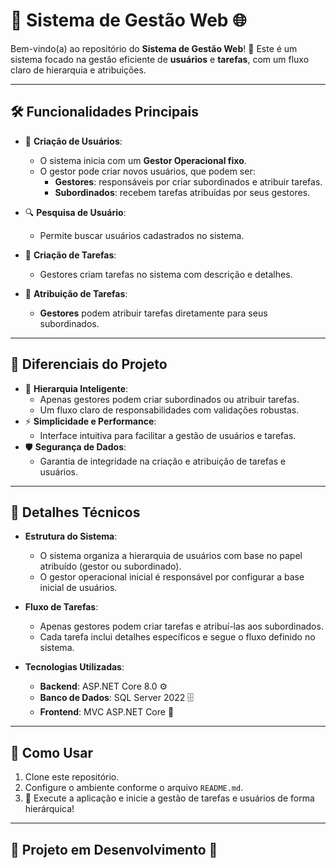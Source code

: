 # 🌟 **Sistema de Gestão Web** 🌐  
Bem-vindo(a) ao repositório do **Sistema de Gestão Web**! 🚀 Este é um sistema focado na gestão eficiente de **usuários** e **tarefas**, com um fluxo claro de hierarquia e atribuições.  

---

## 🛠️ **Funcionalidades Principais**  
- 👤 **Criação de Usuários**:  
  - O sistema inicia com um **Gestor Operacional fixo**.  
  - O gestor pode criar novos usuários, que podem ser:  
    - **Gestores**: responsáveis por criar subordinados e atribuir tarefas.  
    - **Subordinados**: recebem tarefas atribuídas por seus gestores.  

- 🔍 **Pesquisa de Usuário**:  
  - Permite buscar usuários cadastrados no sistema.  

- 📝 **Criação de Tarefas**:  
  - Gestores criam tarefas no sistema com descrição e detalhes.  

- 🎯 **Atribuição de Tarefas**:  
  - **Gestores** podem atribuir tarefas diretamente para seus subordinados.  

---

## 🌟 **Diferenciais do Projeto**  
- 📂 **Hierarquia Inteligente**:  
  - Apenas gestores podem criar subordinados ou atribuir tarefas.  
  - Um fluxo claro de responsabilidades com validações robustas.  
- ⚡ **Simplicidade e Performance**:  
  - Interface intuitiva para facilitar a gestão de usuários e tarefas.  
- 🛡️ **Segurança de Dados**:  
  - Garantia de integridade na criação e atribuição de tarefas e usuários.  

---

## 🔧 **Detalhes Técnicos**  
- **Estrutura do Sistema**:  
  - O sistema organiza a hierarquia de usuários com base no papel atribuído (gestor ou subordinado).  
  - O gestor operacional inicial é responsável por configurar a base inicial de usuários.  

- **Fluxo de Tarefas**:  
  - Apenas gestores podem criar tarefas e atribuí-las aos subordinados.  
  - Cada tarefa inclui detalhes específicos e segue o fluxo definido no sistema.  

- **Tecnologias Utilizadas**:  
  - **Backend**: ASP.NET Core 8.0 ⚙️  
  - **Banco de Dados**: SQL Server 2022 🗄️  
  - **Frontend**: MVC  ASP.NET Core 🎨  

---

## 🎯 **Como Usar**  
1. Clone este repositório.  
2. Configure o ambiente conforme o arquivo `README.md`.  
3. 🚀 Execute a aplicação e inicie a gestão de tarefas e usuários de forma hierárquica!  

---


## 🚧 **Projeto em Desenvolvimento** 🚧  
